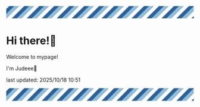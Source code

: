 <!-- Header image -->
<img src="./pokemon/pokemon_36.png" width="1000">

# Hi there!👋

Welcome to mypage!

I'm Judeee🐷

last updated: 2025/10/18 10:51

<!-- Footer image -->
<img src="./pokemon/pokemon_36.png" width="1000">
